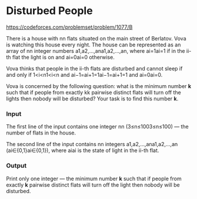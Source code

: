 # Disturbed People

https://codeforces.com/problemset/problem/1077/B

There is a house with nn flats situated on the main street of Berlatov. Vova is watching this house every night. The house can be represented as an array of nn integer numbers a1,a2,…,ana1,a2,…,an, where ai=1ai=1 if in the ii-th flat the light is on and ai=0ai=0 otherwise.

Vova thinks that people in the ii-th flats are disturbed and cannot sleep if and only if 1<i<n1<i<n and ai−1=ai+1=1ai−1=ai+1=1 and ai=0ai=0.

Vova is concerned by the following question: what is the minimum number **k** such that if people from exactly kk pairwise distinct flats will turn off the lights then nobody will be disturbed? Your task is to find this number **k**.

### Input

The first line of the input contains one integer nn (3≤n≤1003≤n≤100) — the number of flats in the house.

The second line of the input contains nn integers a1,a2,…,ana1,a2,…,an (ai∈{0,1}ai∈{0,1}), where aiai is the state of light in the ii-th flat.

### Output

Print only one integer — the minimum number **k** such that if people from exactly **k** pairwise distinct flats will turn off the light then nobody will be disturbed.